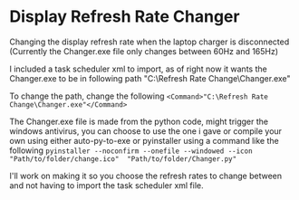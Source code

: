 # Display Refresh Rate Changer
Changing the display refresh rate when the laptop charger is disconnected (Currently the Changer.exe file only changes between 60Hz and 165Hz)


I included a task scheduler xml to import, as of right now it wants the Changer.exe to be in following path "C:\Refresh Rate Change\Changer.exe"

To change the path, change the following ``<Command>"C:\Refresh Rate Change\Changer.exe"</Command>``

The Changer.exe file is made from the python code, might trigger the windows antivirus, you can choose to use the one i gave or compile your own using either auto-py-to-exe or pyinstaller using a command like the following ``pyinstaller --noconfirm --onefile --windowed --icon "Path/to/folder/change.ico"  "Path/to/folder/Changer.py"``

I'll work on making it so you choose the refresh rates to change between and not having to import the task scheduler xml file.
